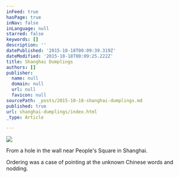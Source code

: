 ```yaml
---
inFeed: true
hasPage: true
inNav: false
inLanguage: null
starred: false
keywords: []
description: ''
datePublished: '2015-10-18T00:09:39.319Z'
dateModified: '2015-10-18T00:09:25.222Z'
title: Shanghai Dumplings
authors: []
publisher:
  name: null
  domain: null
  url: null
  favicon: null
sourcePath: _posts/2015-10-18-shanghai-dumplings.md
published: true
url: shanghai-dumplings/index.html
_type: Article

---
```

![](https://the-grid-user-content.s3-us-west-2.amazonaws.com/21199748-113a-4259-a126-3a768bca2274.jpg)

From a hole in the wall near People's Square in Shanghai.

Ordering was a case of pointing at the unknown Chinese words and nodding.